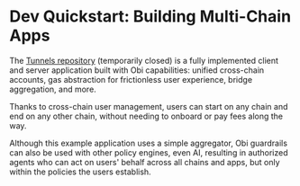 # Dev Quickstart: Building Multi-Chain Apps

The [Tunnels repository](https://github.com/rustopian/tunnels-fun) (temporarily closed) is a fully implemented client and server application built with Obi capabilities: unified cross-chain accounts, gas abstraction for frictionless user experience, bridge aggregation, and more.

Thanks to cross-chain user management, users can start on any chain and end on any other chain, without needing to onboard or pay fees along the way.

Although this example application uses a simple aggregator, Obi guardrails can also be used with other policy engines, even AI, resulting in authorized agents who can act on users' behalf across all chains and apps, but only within the policies the users establish.
